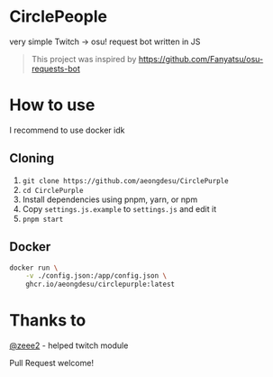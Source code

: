 # CirclePeople
very simple Twitch -> osu! request bot written in JS

> This project was inspired by https://github.com/Fanyatsu/osu-requests-bot

# How to use
I recommend to use docker idk

## Cloning
1. `git clone https://github.com/aeongdesu/CirclePurple`
2. `cd CirclePurple`
3. Install dependencies using pnpm, yarn, or npm
4. Copy `settings.js.example` to `settings.js` and edit it
5. `pnpm start`

## Docker
```sh
docker run \
    -v ./config.json:/app/config.json \
    ghcr.io/aeongdesu/circlepurple:latest
```

# Thanks to
[@zeee2](https://github.com/zeee2) - helped twitch module

Pull Request welcome!